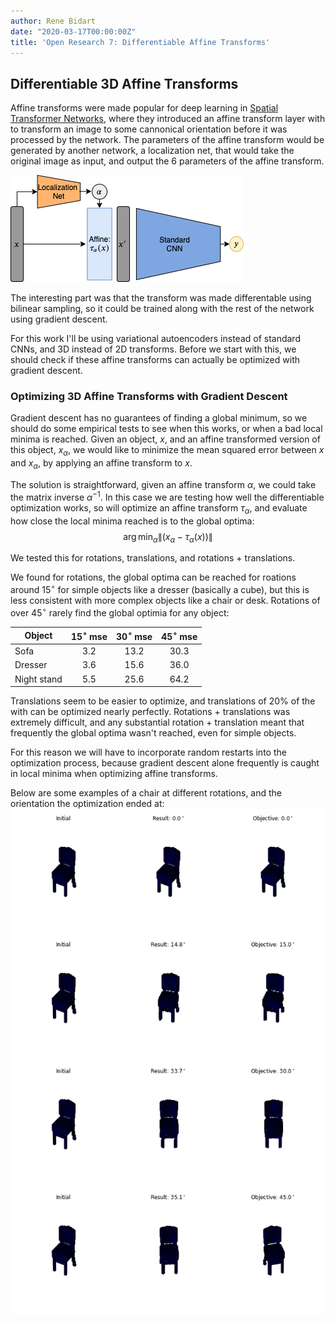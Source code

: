 ```yaml
---
author: Rene Bidart
date: "2020-03-17T00:00:00Z"
title: 'Open Research 7: Differentiable Affine Transforms'
---
```


##  Differentiable 3D Affine Transforms
Affine transforms were made popular for deep learning in [Spatial Transformer Networks](https://arxiv.org/abs/1506.02025), where they introduced an affine transform layer with to transform an image to some cannonical orientation before it was processed by the network. The parameters of the affine transform would be generated by another network, a localization net, that would take the original image as input, and output the 6 parameters of the affine transform.

![[spatial_transformer.png]](spatial_transformer.png)


The interesting part was that the transform was made differentable using bilinear sampling, so it could be trained along with the rest of the network using gradient descent. 

For this work I'll be using variational autoencoders instead of standard CNNs, and 3D instead of 2D transforms. Before we start with this, we should check if these affine transforms can actually be optimized with gradient descent. 

### Optimizing 3D Affine Transforms with Gradient Descent
Gradient descent has no guarantees of finding a global minimum, so we should do some empirical tests to see when this works, or when a bad local minima is reached. Given an object, $x$, and an affine transformed version of this object, $x_\alpha$, we would like to minimize the mean squared error between $x$ and $x_\alpha$, by applying an affine transform to $x$.

The solution is straightforward, given an affine transform $\alpha$, we could take the matrix inverse $\alpha^{-1}$. In this case we are testing how well the differentiable optimization works, so will optimize an affine transform $\tau_\alpha$, and evaluate how close the local minima reached is to the global optima:
$$\arg\min_\alpha \|(x_\alpha-\tau_{\alpha}(x))\|$$

We tested this for rotations, translations, and rotations + translations.

We found for rotations, the global optima can be reached for roations around $15^\circ$ for simple objects like a dresser (basically a cube), but this is less consistent with more complex objects like a chair or desk. Rotations of over $45^\circ$ rarely find the global optimia for any object:

| Object      | $15^\circ$ mse | $30^\circ$ mse | $45^\circ$ mse |
|-------------|:--------------:|:--------------:|:--------------:|
| Sofa        | 3.2            | 13.2           | 30.3           |
| Dresser     | 3.6            | 15.6           | 36.0           |
| Night stand | 5.5            | 25.6           | 64.2           |

   
Translations seem to be easier to optimize, and translations of $20\%$ of the with can be optimized nearly perfectly. Rotations + translations was extremely difficult, and any substantial rotation + translation meant that frequently the global optima wasn't reached, even for simple objects.

For this reason we will have to incorporate random restarts into the optimization process, because gradient descent alone frequently is caught in local minima when optimizing affine transforms.

Below are some examples of a chair at different rotations, and the orientation the optimization ended at:
![[rotation-opt-chair.png]](rotation-opt-chair.png)











